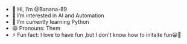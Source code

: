 - 👋 Hi, I’m @Banana-89
- 👀 I’m interested in AI and Automation
- 🌱 I’m currently learning Python
- 😄 Pronouns: Them
- ⚡ Fun fact: I love to have fun ,but I don't know how to initaite fun😀🤡

<!---
Banana-89/Banana-89 is a ✨ special ✨ repository because its `README.md` (this file) appears on your GitHub profile.
You can click the Preview link to take a look at your changes.
--->
